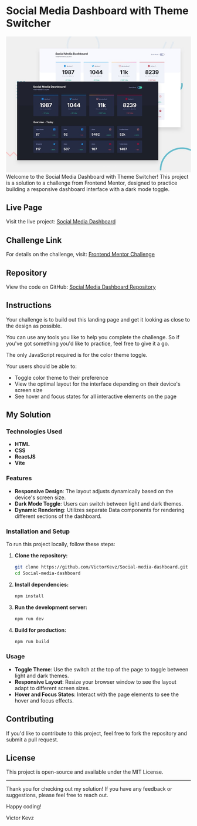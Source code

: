 # Social Media Dashboard with Theme Switcher
![alt text](public/design/desktop-preview.jpg)
Welcome to the Social Media Dashboard with Theme Switcher! This project is a solution to a challenge from Frontend Mentor, designed to practice building a responsive dashboard interface with a dark mode toggle.

## Live Page

Visit the live project: [Social Media Dashboard](https://victorkevz.github.io/Social-media-dashboard/)

## Challenge Link

For details on the challenge, visit: [Frontend Mentor Challenge](https://www.frontendmentor.io/challenges/social-media-dashboard-with-theme-switcher-6oY8ozp_H)

## Repository

View the code on GitHub: [Social Media Dashboard Repository](https://github.com/VictorKevz/Social-media-dashboard)

## Instructions

Your challenge is to build out this landing page and get it looking as close to the design as possible.

You can use any tools you like to help you complete the challenge. So if you've got something you'd like to practice, feel free to give it a go.

The only JavaScript required is for the color theme toggle.

Your users should be able to:
- Toggle color theme to their preference
- View the optimal layout for the interface depending on their device's screen size
- See hover and focus states for all interactive elements on the page

## My Solution

### Technologies Used

- **HTML**
- **CSS**
- **ReactJS**
- **Vite**

### Features

- **Responsive Design**: The layout adjusts dynamically based on the device's screen size.
- **Dark Mode Toggle**: Users can switch between light and dark themes.
- **Dynamic Rendering**: Utilizes separate Data components for rendering different sections of the dashboard.

### Installation and Setup

To run this project locally, follow these steps:

1. **Clone the repository:**
    ```bash
    git clone https://github.com/VictorKevz/Social-media-dashboard.git
    cd Social-media-dashboard
    ```

2. **Install dependencies:**
    ```bash
    npm install
    ```

3. **Run the development server:**
    ```bash
    npm run dev
    ```

4. **Build for production:**
    ```bash
    npm run build
    ```

### Usage

- **Toggle Theme**: Use the switch at the top of the page to toggle between light and dark themes.
- **Responsive Layout**: Resize your browser window to see the layout adapt to different screen sizes.
- **Hover and Focus States**: Interact with the page elements to see the hover and focus effects.

## Contributing

If you'd like to contribute to this project, feel free to fork the repository and submit a pull request.

## License

This project is open-source and available under the MIT License.

---

Thank you for checking out my solution! If you have any feedback or suggestions, please feel free to reach out.

Happy coding!

Victor Kevz